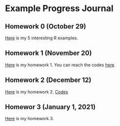 # Example Progress Journal

## Homework 0 (October 29)

[Here](files/example_homework_0.html) is my 5 interesting R examples.

## Homework 1 (November 20)

[Here](files/Hw1.html) is my homework 1. You can reach the codes [here](https://github.com/BU-IE-582/fall20-omrcgty/blob/gh-pages/files/Hw1.Rmd).

## Homework 2 (December 12)

[Here](files/homework2.html) is my homework 2. [Codes](https://github.com/BU-IE-582/fall20-omrcgty/blob/gh-pages/files/homework2.html)

## Homewor 3 (January 1, 2021)

[Here](files/h3.html) is my homework 3.